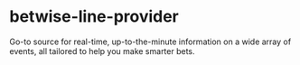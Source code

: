 # betwise-line-provider
Go-to source for real-time, up-to-the-minute information on a wide array of events, all tailored to help you make smarter bets.
